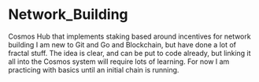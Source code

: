# Network_Building
Cosmos Hub that implements staking based around incentives for network building
I am new to Git and Go and Blockchain, but have done a lot of fractal stuff.  The idea is clear, and can be put to code already, but linking it all into the Cosmos system will require lots of learning.  For now I am practicing with basics until an initial chain is running.
